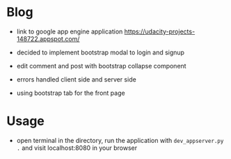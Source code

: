 # Blog

 * link to google app engine application https://udacity-projects-148722.appspot.com/

 * decided to implement bootstrap modal to login and signup

 * edit comment and post with bootstrap collapse component

 * errors handled client side and server side

 * using bootstrap tab for the front page

# Usage

 * open terminal in the directory, run the application with `dev_appserver.py .` and visit localhost:8080 in your browser
